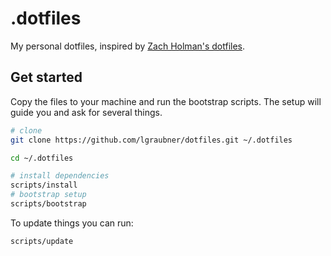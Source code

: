 # .dotfiles

My personal dotfiles, inspired by [Zach Holman's dotfiles](https://github.com/holman/dotfiles).

## Get started

Copy the files to your machine and run the bootstrap scripts. The setup will guide you and ask for several things.

```bash
# clone
git clone https://github.com/lgraubner/dotfiles.git ~/.dotfiles

cd ~/.dotfiles

# install dependencies
scripts/install
# bootstrap setup
scripts/bootstrap
```

To update things you can run:

```bash
scripts/update
```

